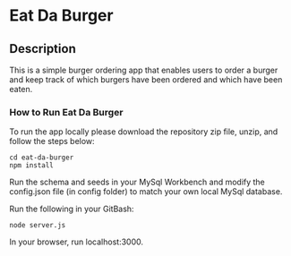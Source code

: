 # Eat Da Burger

## Description

This is a simple burger ordering app that enables users to order a burger and keep track of which burgers have been ordered and which have been eaten.

### How to Run Eat Da Burger

To run the app locally please download the repository zip file, unzip, and follow the steps below:

	cd eat-da-burger
	npm install

Run the schema and seeds in your MySql Workbench and modify the config.json file (in config folder) to match your own local MySql database. 

Run the following in your GitBash:

  	node server.js

In your browser, run localhost:3000.